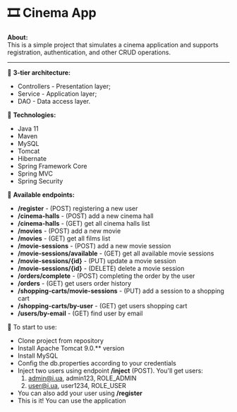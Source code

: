 # :film_strip: Cinema App
**About:**<br />
This is a simple project that simulates a cinema application and supports registration, 
authentication, and other CRUD operations.
_______________________________________________________________________________________
:pushpin: **3-tier architecture:**<br />

* Controllers - Presentation layer;<br />
* Service - Application layer;<br />
* DAO - Data access layer.

:pushpin: **Technologies:**

* Java 11
* Maven
* MySQL
* Tomcat
* Hibernate
* Spring Framework Core
* Spring MVC
* Spring Security

:pushpin: **Available endpoints:**

* **/register** -  (POST) registering a new user
* **/cinema-halls** - (POST) add a new cinema hall
* **/cinema-halls** - (GET) get all cinema halls list
* **/movies** - (POST) add a new movie
* **/movies** - (GET) get all films list
* **/movie-sessions** - (POST) add a new movie session
* **/movie-sessions/available** - (GET) get all available movie sessions
* **/movie-sessions/{id}** - (PUT) update a movie session
* **/movie-sessions/{id}** - (DELETE) delete a movie session
* **/orders/complete** - (POST) completing the order by the user
* **/orders** - (GET) get users order history
* **/shopping-carts/movie-sessions** - (PUT) add a session to a shopping cart
* **/shopping-carts/by-user** - (GET) get users shopping cart
* **/users/by-email** - (GET) find user by email

:pushpin: To start to use:

* Clone project from repository
* Install Apache Tomcat 9.0.** version
* Install MySQL
* Config the db.properties according to your credentials
* Inject two users using endpoint **/inject** (POST). You'll get users: <br />
  1. admin@i.ua, admin123, ROLE_ADMIN
  2. user@i.ua, user1234, ROLE_USER
* You can also add your user using **/register**
* This is it! You can use the application
